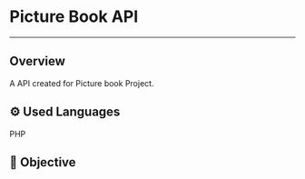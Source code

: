 <h1><b>Picture Book API</b></h1>
<hr>
<h2>Overview</h2>
<p>A API created for Picture book Project.</p>
<h2>⚙️ Used Languages</h2>
<dl>
  <dt>PHP</dt>
</dl>
<h2>🎯 Objective</h2>
